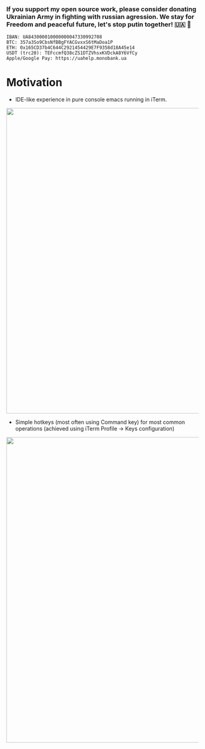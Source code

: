 ### If you support my open source work, please consider donating Ukrainian Army in fighting with russian agression. We stay for Freedom and peaceful future, let's stop putin together! 🇺🇦 🙏
```
IBAN: UA843000010000000047330992708
BTC: 357a3So9CbsNfBBgFYACGvxxS6tMaDoa1P
ETH: 0x165CD37b4C644C2921454429E7F9358d18A45e14
USDT (trc20): TEFccmfQ38cZS1DTZVhsxKVDckA8Y6VfCy
Apple/Google Pay: https://uahelp.monobank.ua
```

# Motivation

- IDE-like experience in pure console emacs running in iTerm. 

<img src="https://user-images.githubusercontent.com/4033391/138499800-a07a44d2-4b8d-4536-b816-23dcc27ddffe.png" width="800">

- Simple hotkeys (most often using Command key) for most common operations (achieved using iTerm Profile -> Keys configuration)

<img src="https://user-images.githubusercontent.com/4033391/138500021-4ca47455-0261-4076-a901-06a619eba7a8.png" width="800">


